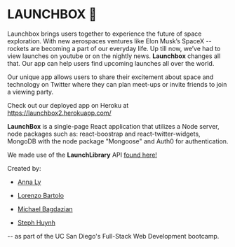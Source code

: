 # LAUNCHBOX :rocket:

Launchbox brings users together to experience the future of space exploration. With new aerospaces ventures like Elon Musk’s SpaceX -- rockets are becoming a part of our everyday life. Up till now, we’ve had to view launches on youtube or on the nightly news. **Launchbox** changes all that. Our app can help users find upcoming launches all over the world. 

Our unique app allows users to share their excitement about space and technology on Twitter where they can plan meet-ups or invite friends to join a viewing party. 

Check out our deployed app on Heroku at https://launchbox2.herokuapp.com/

**LaunchBox** is a single-page React application that utilizes a Node server, node packages such as: react-boostrap and react-twitter-widgets, MongoDB with the node package "Mongoose" and Auth0 for authentication. 

We made use of the **LaunchLibrary** API [found here!](https://launchlibrary.net/)


Created by:

* [Anna Ly](https://github.com/annatly2)

* [Lorenzo Bartolo](https://github.com/Bigg-Iron)

* [Michael Bagdazian](https://github.com/mbagdazian)

* [Steph Huynh](https://github.com/Steph48964)


-- as part of the UC San Diego's Full-Stack Web Development bootcamp. 
